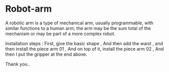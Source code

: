 # Robot-arm
A robotic arm is a type of mechanical arm, usually programmable, with similar functions to a human arm; the arm may be the sum total of the mechanism or may be part of a more complex robot.

Installation steps : First, give the basic shape , And then add the waist , and then install the piece arm 01 , And on top of it, install the piece arm 02 , And then I put the gripper at the end above.

Thank you..
